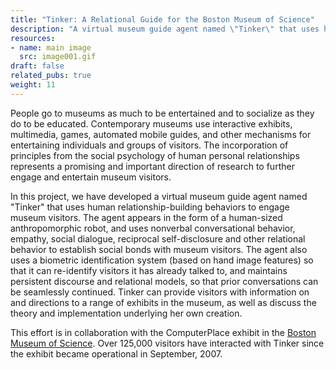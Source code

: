 ```yaml
---
title: "Tinker: A Relational Guide for the Boston Museum of Science"
description: "A virtual museum guide agent named \"Tinker\" that uses human relationship-building behaviors to engage museum visitors"
resources:
- name: main image
  src: image001.gif
draft: false
related_pubs: true
weight: 11
---
```


People go to museums as much to be entertained and to socialize as they do to be educated. Contemporary museums use interactive exhibits, multimedia, games, automated mobile guides, and other mechanisms for entertaining individuals and groups of visitors. The incorporation of principles from the social psychology of human personal relationships represents a promising and important direction of research to further engage and entertain museum visitors.

In this project, we have developed a virtual museum guide agent named "Tinker" that uses human relationship-building behaviors to engage museum visitors. The agent appears in the form of a human-sized anthropomorphic robot, and uses nonverbal conversational behavior, empathy, social dialogue, reciprocal self-disclosure and other relational behavior to establish social bonds with museum visitors. The agent also uses a biometric identification system (based on hand image features) so that it can re-identify visitors it has already talked to, and maintains persistent discourse and relational models, so that prior conversations can be seamlessly continued. Tinker can provide visitors with information on and directions to a range of exhibits in the museum, as well as discuss the theory and implementation underlying her own creation.

This effort is in collaboration with the ComputerPlace exhibit in the [Boston Museum of Science](http://www.mos.org/). Over 125,000 visitors have interacted with Tinker since the exhibit became operational in September, 2007.

